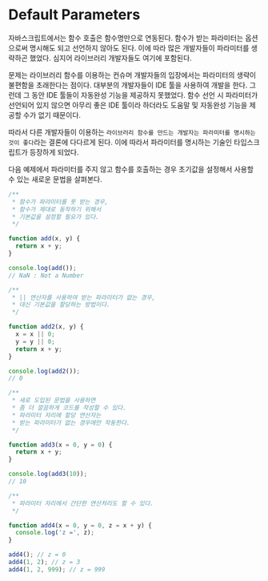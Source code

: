 # Default Parameters

자바스크립트에서는 함수 호출은 함수명만으로 연동된다. 함수가 받는 파라미터는 옵션으로써 명시해도 되고 선언하지 않아도 된다. 이에 따라 많은 개발자들이 파라미터를 생략하곤 했었다. 심지어 라이브러리 개발자들도 여기에 포함된다. 

문제는 라이브러리 함수를 이용하는 컨슈머 개발자들의 입장에서는 파라미터의 생략이 불편함을 초래한다는 점이다. 대부분의 개발자들이 IDE 툴을 사용하여 개발을 한다. 그런데 그 동안 IDE 툴들이 자동완성 기능을 제공하지 못했었다. 함수 선언 시 파라미터가 선언되어 있지 않으면 아무리 좋은 IDE 툴이라 하더라도 도움말 및 자동완성 기능을 제공할 수가 없기 때문이다.

따라서 다른 개발자들이 이용하는 `라이브러리 함수를 만드는 개발자는 파라미터를 명시하는 것이 좋다`라는 결론에 다다르게 된다. 이에 따라서 파라미터를 명시하는 기술인 타입스크립트가 등장하게 되었다. 

다음 예제에서 파라미터를 주지 않고 함수를 호출하는 경우 초기값을 설정해서 사용할 수 있는 새로운 문법을 살펴본다.

```JavaScript
/**
 * 함수가 파라미터를 못 받는 경우,
 * 함수가 제대로 동작하기 위해서 
 * 기본값을 설정할 필요가 있다.
 */

function add(x, y) {
  return x + y;
}

console.log(add());
// NaN : Not a Number

/**
 * || 연산자를 사용하여 받는 파라미터가 없는 경우, 
 * 대신 기본값을 할당하는 방법이다. 
 */

function add2(x, y) {
  x = x || 0;
  y = y || 0;
  return x + y;
}

console.log(add2());
// 0

/**
 * 새로 도입된 문법을 사용하면
 * 좀 더 깔끔하게 코드를 작성할 수 있다.
 * 파라미터 자리에 할당 연산자는
 * 받는 파라미터가 없는 경우에만 작동한다.
 */

function add3(x = 0, y = 0) {
  return x + y;
}

console.log(add3(10));
// 10

/**
 * 파라미터 자리에서 간단한 연산처리도 할 수 있다.
 */

function add4(x = 0, y = 0, z = x + y) {
  console.log('z =', z);
}

add4(); // z = 0
add4(1, 2); // z = 3
add4(1, 2, 999); // z = 999
```